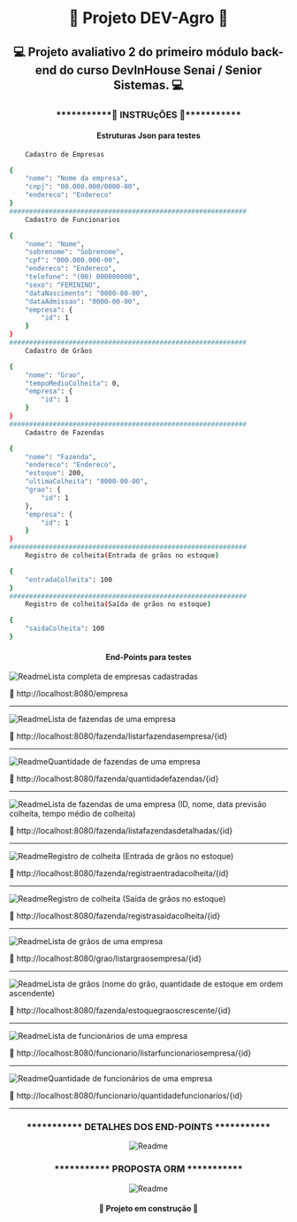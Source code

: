 <h1 align="center"> 🚜 Projeto DEV-Agro 🚜</h1>
<h2 align="center"> 💻 Projeto avaliativo 2 do primeiro módulo back-end do curso DevInHouse Senai / Senior Sistemas. 💻</h2>

<h3 align="center">***********🔧 INSTRUçÕES 🔧***********</h3>
<h4 align="center">Estruturas Json para testes</h4>

```bash
    Cadastro de Empresas

{
    "nome": "Nome da empresa",
    "cnpj": "00.000.000/0000-00",
    "endereco": "Endereco"
}
############################################################
    Cadastro de Funcionarios

{
    "nome": "Nome",
    "sobrenome": "Sobrenome",
    "cpf": "000.000.000-00",
    "endereco": "Endereco",
    "telefone": "(00) 000000000",
    "sexo": "FEMININO",
    "dataNascimento": "0000-00-00",
    "dataAdmissao": "0000-00-00",
    "empresa": {
        "id": 1
    }
}
############################################################
    Cadastro de Grãos

{
    "nome": "Grao",
    "tempoMedioColheita": 0,
    "empresa": {
        "id": 1
    }
}
############################################################
    Cadastro de Fazendas

{
    "nome": "Fazenda",
    "endereco": "Endereco",
    "estoque": 200,
    "ultimaColheita": "0000-00-00",
    "grao": {
        "id": 1
    },
    "empresa": {
        "id": 1
    }
}
############################################################
    Registro de colheita(Entrada de grãos no estoque)

{
    "entradaColheita": 100 
}
############################################################
    Registro de colheita(Saída de grãos no estoque)

{
    "saidaColheita": 100  
} 
```
<h4 align="center">End-Points para testes</h4>
<p><img src="/Users/eduardoamorim/Documents/Programacao/DevInHouse/Spring/Projeto2/devagro/images/Get.png" title="Readme"/>Lista completa de empresas cadastradas</p>
<p>🔗 http://localhost:8080/empresa</p>
<hr>
<p><img src="/Users/eduardoamorim/Documents/Programacao/DevInHouse/Spring/Projeto2/devagro/images/Get.png" title="Readme"/>Lista de fazendas de uma empresa</p>
<p>🔗 http://localhost:8080/fazenda/listarfazendasempresa/{id}</p>
<hr>
<p><img src="/Users/eduardoamorim/Documents/Programacao/DevInHouse/Spring/Projeto2/devagro/images/Get.png" title="Readme"/>Quantidade de fazendas de uma empresa</p>
<p>🔗 http://localhost:8080/fazenda/quantidadefazendas/{id}</p>
<hr>
<p><img src="/Users/eduardoamorim/Documents/Programacao/DevInHouse/Spring/Projeto2/devagro/images/Get.png" title="Readme"/>Lista de fazendas de uma empresa (ID, nome, data previsão colheita, tempo médio de colheita)</p>
<p>🔗 http://localhost:8080/fazenda/listafazendasdetalhadas/{id}</p>
<hr>
<p><img src="/Users/eduardoamorim/Documents/Programacao/DevInHouse/Spring/Projeto2/devagro/images/Put.png" title="Readme"/>Registro de colheita (Entrada de grãos no estoque)</p>
<p>🔗 http://localhost:8080/fazenda/registraentradacolheita/{id}</p>
<hr>
<p><img src="/Users/eduardoamorim/Documents/Programacao/DevInHouse/Spring/Projeto2/devagro/images/Put.png" title="Readme"/>Registro de colheita (Saída de grãos no estoque)</p>
<p>🔗 http://localhost:8080/fazenda/registrasaidacolheita/{id}</p>
<hr>
<p><img src="/Users/eduardoamorim/Documents/Programacao/DevInHouse/Spring/Projeto2/devagro/images/Get.png" title="Readme"/>Lista de grãos de uma empresa</p>
<p>🔗 http://localhost:8080/grao/listargraosempresa/{id}</p>
<hr>
<p><img src="/Users/eduardoamorim/Documents/Programacao/DevInHouse/Spring/Projeto2/devagro/images/Get.png" title="Readme"/>Lista de grãos (nome do grão, quantidade de estoque em ordem ascendente)</p>
<p>🔗 http://localhost:8080/fazenda/estoquegraoscrescente/{id}</p>
<hr>
<p><img src="/Users/eduardoamorim/Documents/Programacao/DevInHouse/Spring/Projeto2/devagro/images/Get.png" title="Readme"/>Lista de funcionários de uma empresa</p>
<p>🔗 http://localhost:8080/funcionario/listarfuncionariosempresa/{id}</p>
<hr>
<p><img src="/Users/eduardoamorim/Documents/Programacao/DevInHouse/Spring/Projeto2/devagro/images/Get.png" title="Readme"/>Quantidade de funcionários de uma empresa</p>
<p>🔗 http://localhost:8080/funcionario/quantidadefuncionarios/{id}</p>
<hr>
<h3 align="center">*********** DETALHES DOS END-POINTS ***********</h3>
<p align="center">
    <img src="/Users/eduardoamorim/Documents/Programacao/DevInHouse/Spring/Projeto2/devagro/images/RotasHttp.png" title="Readme"/>
</p>


<h3 align="center">*********** PROPOSTA ORM ***********</h3>
<p align="center">
    <img src="/Users/eduardoamorim/Documents/Programacao/DevInHouse/Spring/Projeto2/devagro/images/ORMDevAgro.png" title="Readme"/>
</p>
<h4 align="center"> 🚧 Projeto em construção 🚧</h4>

